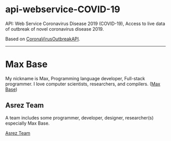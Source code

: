 # api-webservice-COVID-19

API: Web Service Coronavirus Disease 2019 (COVID-19), Access to live data of outbreak of novel coronavirus disease 2019.

Based on [CoronaVirusOutbreakAPI](https://github.com/BaseMax/CoronaVirusOutbreakAPI).

---------

# Max Base

My nickname is Max, Programming language developer, Full-stack programmer. I love computer scientists, researchers, and compilers. ([Max Base](https://maxbase.org/))

## Asrez Team

A team includes some programmer, developer, designer, researcher(s) especially Max Base.

[Asrez Team](https://www.asrez.com/)
